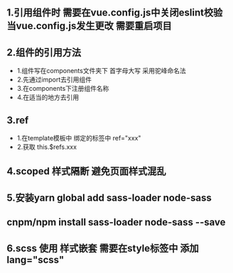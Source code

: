 ## 1.引用组件时 需要在vue.config.js中关闭eslint校验 当vue.config.js发生更改 需要重启项目
## 2.组件的引用方法
* 1.组件写在components文件夹下 首字母大写 采用驼峰命名法
* 2.先通过import去引用组件 
* 3.在components下注册组件名称
* 4.在适当的地方去引用
## 3.ref
* 1.在template模板中 绑定的标签中 ref="xxx"
* 2.获取 this.$refs.xxx
## 4.scoped 样式隔断 避免页面样式混乱
## 5.安装yarn global add sass-loader node-sass
## cnpm/npm install sass-loader node-sass --save
## 6.scss 使用 样式嵌套 需要在style标签中 添加 lang="scss"